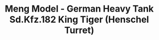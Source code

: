 ---
layout: product
title: "Meng Model - German Heavy Tank Sd.Kfz.182 King Tiger (Henschel Turret)"
price: "5000" 
desc: "N/A"
img_path: "/assets/img/MM-TS-031.jpg"
brand: "N/A"
available: false
special_offer: false
new: false
soon: false
cat: "010000"
subcat: "011000"
subsubcat: "0N/A"
sifra: "MM-TS-031"
popular: false
---
